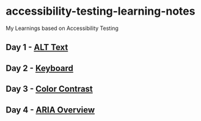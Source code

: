 # accessibility-testing-learning-notes
My Learnings based on Accessibility Testing

## Day 1 -  [ALT Text](https://github.com/srinivasskc/accessibility-testing-learning-notes/blob/main/checklists/01-alt-text-testing.md)

## Day 2 -  [Keyboard](https://github.com/srinivasskc/accessibility-testing-learning-notes/blob/main/checklists/02-keyboard-testing.md)

## Day 3 -  [Color Contrast](https://github.com/srinivasskc/accessibility-testing-learning-notes/blob/main/checklists/03-color-contrast-testing.md)

## Day 4 -  [ARIA Overview](https://github.com/srinivasskc/accessibility-testing-learning-notes/blob/main/checklists/04-aria-overview.md)
